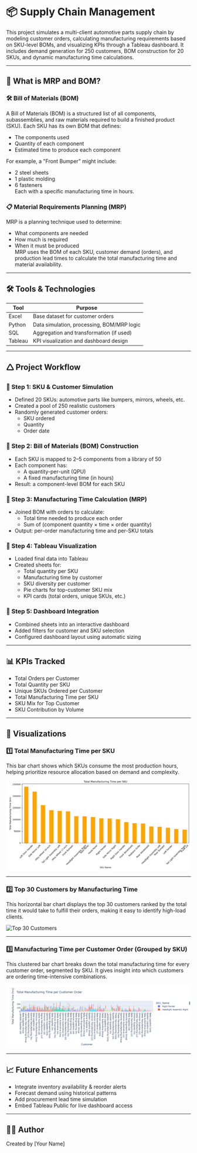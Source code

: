 # 📦 Supply Chain Management

This project simulates a multi-client automotive parts supply chain by modeling customer orders, calculating manufacturing requirements based on SKU-level BOMs, and visualizing KPIs through a Tableau dashboard. It includes demand generation for 250 customers, BOM construction for 20 SKUs, and dynamic manufacturing time calculations.

---

## 🧠 What is MRP and BOM?

### 🛠️ Bill of Materials (BOM)
A Bill of Materials (BOM) is a structured list of all components, subassemblies, and raw materials required to build a finished product (SKU). Each SKU has its own BOM that defines:
- The components used
- Quantity of each component
- Estimated time to produce each component

For example, a "Front Bumper" might include:
- 2 steel sheets
- 1 plastic molding
- 6 fasteners  
Each with a specific manufacturing time in hours.

### 📋 Material Requirements Planning (MRP)
MRP is a planning technique used to determine:
- What components are needed
- How much is required
- When it must be produced  
MRP uses the BOM of each SKU, customer demand (orders), and production lead times to calculate the total manufacturing time and material availability.

---

## 🛠️ Tools & Technologies

| Tool       | Purpose                                       |
|------------|-----------------------------------------------|
| Excel      | Base dataset for customer orders              |
| Python     | Data simulation, processing, BOM/MRP logic    |
| SQL        | Aggregation and transformation (if used)      |
| Tableau    | KPI visualization and dashboard design        |

---

## 🛆 Project Workflow

### 🔹 Step 1: SKU & Customer Simulation
- Defined 20 SKUs: automotive parts like bumpers, mirrors, wheels, etc.
- Created a pool of 250 realistic customers
- Randomly generated customer orders:
  - SKU ordered
  - Quantity
  - Order date

### 🔹 Step 2: Bill of Materials (BOM) Construction
- Each SKU is mapped to 2–5 components from a library of 50
- Each component has:
  - A quantity-per-unit (QPU)
  - A fixed manufacturing time (in hours)
- Result: a component-level BOM for each SKU

### 🔹 Step 3: Manufacturing Time Calculation (MRP)
- Joined BOM with orders to calculate:
  - Total time needed to produce each order
  - Sum of (component quantity × time × order quantity)
- Output: per-order manufacturing time and per-SKU totals

### 🔹 Step 4: Tableau Visualization
- Loaded final data into Tableau
- Created sheets for:
  - Total quantity per SKU
  - Manufacturing time by customer
  - SKU diversity per customer
  - Pie charts for top-customer SKU mix
  - KPI cards (total orders, unique SKUs, etc.)

### 🔹 Step 5: Dashboard Integration
- Combined sheets into an interactive dashboard
- Added filters for customer and SKU selection
- Configured dashboard layout using automatic sizing

---

## 📊 KPIs Tracked

- Total Orders per Customer  
- Total Quantity per SKU  
- Unique SKUs Ordered per Customer  
- Total Manufacturing Time per SKU  
- SKU Mix for Top Customer  
- SKU Contribution by Volume

---

## 📸 Visualizations

### 1️⃣ Total Manufacturing Time per SKU
This bar chart shows which SKUs consume the most production hours, helping prioritize resource allocation based on demand and complexity.

![Total Manufacturing Time per SKU](Total_manufacturing_time_per_sku.png)

---

### 2️⃣ Top 30 Customers by Manufacturing Time
This horizontal bar chart displays the top 30 customers ranked by the total time it would take to fulfill their orders, making it easy to identify high-load clients.

![Top 30 Customers](Total_manufacturing_time_as_per_customer.png)

---

### 3️⃣ Manufacturing Time per Customer Order (Grouped by SKU)
This clustered bar chart breaks down the total manufacturing time for every customer order, segmented by SKU. It gives insight into which customers are ordering time-intensive combinations.

![Manufacturing Time per Order](Total_manufacturing_Time.png)

---

## 📈 Future Enhancements

- Integrate inventory availability & reorder alerts
- Forecast demand using historical patterns
- Add procurement lead time simulation
- Embed Tableau Public for live dashboard access

---

## 👨‍💼 Author

Created by [Your Name]  
